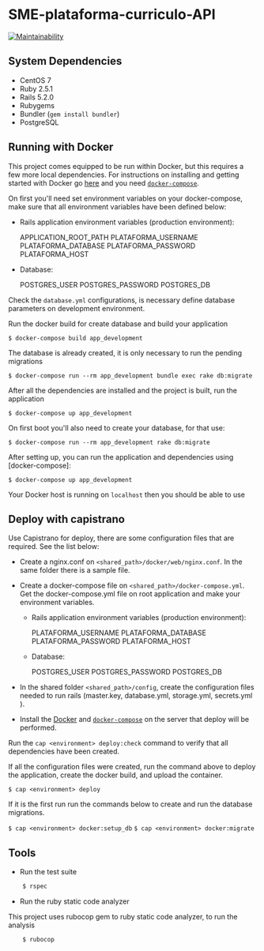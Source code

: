 SME-plataforma-curriculo-API
=====

[![Maintainability](https://api.codeclimate.com/v1/badges/ba5de8ada9b8fffe5bc2/maintainability)](https://codeclimate.com/github/prefeiturasp/SME-plataforma-curriculo-API/maintainability)


System Dependencies
-------------------

- CentOS 7
- Ruby 2.5.1
- Rails 5.2.0
- Rubygems
- Bundler (`gem install bundler`)
- PostgreSQL

Running with Docker
---------------------------

This project comes equipped to be run within Docker, but this requires a few more local dependencies. For instructions on installing and getting started with Docker go [here](https://www.docker.com/products/docker) and you need [`docker-compose`](https://docs.docker.com/compose/overview/).

On first you'll need set environment variables on your docker-compose, make sure that all environment variables have been defined below:

- Rails application environment variables (production environment):

    APPLICATION_ROOT_PATH
    PLATAFORMA_USERNAME
    PLATAFORMA_DATABASE
    PLATAFORMA_PASSWORD
    PLATAFORMA_HOST

- Database:

    POSTGRES_USER
    POSTGRES_PASSWORD
    POSTGRES_DB

Check the `database.yml` configurations, is necessary define database parameters on development environment.

Run the docker build for create database and build your application

`$ docker-compose build app_development`

The database is already created, it is only necessary to run the pending migrations

`$ docker-compose run --rm app_development bundle exec rake db:migrate `

After all the dependencies are installed and the project is built, run the application

`$ docker-compose up app_development`

On first boot you'll also need to create your database, for that use:

`$ docker-compose run --rm app_development rake db:migrate `

After setting up, you can run the application and dependencies using [docker-compose]:

`$ docker-compose up app_development`

Your Docker host is running on `localhost` then you should be able to use


Deploy with capistrano
---------------------------

Use Capistrano for deploy, there are some configuration files that are required. See the list below:

* Create a nginx.conf on `<shared_path>/docker/web/nginx.conf`. In the same folder there is a sample file.

* Create a docker-compose file on `<shared_path>/docker-compose.yml`. Get the docker-compose.yml file on root application and make your environment variables.
  - Rails application environment variables (production environment):

      PLATAFORMA_USERNAME
      PLATAFORMA_DATABASE
      PLATAFORMA_PASSWORD
      PLATAFORMA_HOST

  - Database:

      POSTGRES_USER
      POSTGRES_PASSWORD
      POSTGRES_DB

* In the shared folder `<shared_path>/config`, create the configuration files needed to run rails (master.key, database.yml, storage.yml, secrets.yml ).

* Install the [Docker](https://www.docker.com/products/docker) and [`docker-compose`](https://docs.docker.com/compose/overview/) on the server that deploy will be performed.

Run the `cap <environment> deploy:check` command to verify that all dependencies have been created.

If all the configuration files were created, run the command above to deploy the application, create the docker build, and upload the container.

`$ cap <environment> deploy `

If it is the first run run the commands below to create and run the database migrations.

  `$ cap <environment> docker:setup_db`
  `$ cap <environment> docker:migrate`

Tools
---------------------------

* Run the test suite

```ruby
    $ rspec
```

*  Run the ruby static code analyzer

This project uses rubocop gem to ruby static code analyzer, to run the analysis

```console
    $ rubocop
```

